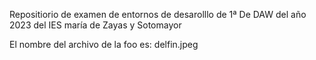 Repositiorio de examen de entornos de desarolllo de 1ª De DAW del año 2023 del IES maría de Zayas y Sotomayor

El nombre del archivo de la foo es: delfin.jpeg

